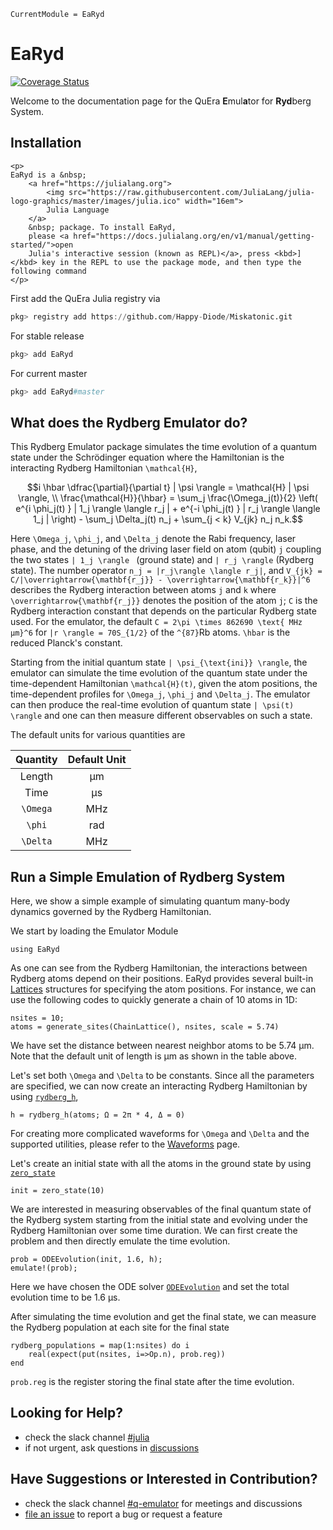 ```@meta
CurrentModule = EaRyd
```

# EaRyd

[![Coverage Status](https://coveralls.io/repos/github/Happy-Diode/EaRyd.jl/badge.svg?branch=master&t=p1FNvJ)](https://coveralls.io/github/Happy-Diode/EaRyd.jl?branch=master)

Welcome to the documentation page for the QuEra **E**mul**a**tor for **Ryd**berg System.

## Installation

```@raw html
<p>
EaRyd is a &nbsp;
    <a href="https://julialang.org">
        <img src="https://raw.githubusercontent.com/JuliaLang/julia-logo-graphics/master/images/julia.ico" width="16em">
        Julia Language
    </a>
    &nbsp; package. To install EaRyd,
    please <a href="https://docs.julialang.org/en/v1/manual/getting-started/">open
    Julia's interactive session (known as REPL)</a>, press <kbd>]</kbd> key in the REPL to use the package mode, and then type the following command
</p>
```

First add the QuEra Julia registry via

```julia
pkg> registry add https://github.com/Happy-Diode/Miskatonic.git
```

For stable release

```julia
pkg> add EaRyd
```

For current master

```julia
pkg> add EaRyd#master
```

## What does the Rydberg Emulator do?

This Rydberg Emulator package simulates the time evolution of a quantum state under the Schrödinger equation where the Hamiltonian is the interacting Rydberg Hamiltonian `` \mathcal{H} ``, 

```math
i \hbar \dfrac{\partial}{\partial t} | \psi \rangle = \mathcal{H} | \psi \rangle,  \\

\frac{\mathcal{H}}{\hbar} = \sum_j \frac{\Omega_j(t)}{2} \left( e^{i \phi_j(t) } | 1_j \rangle  \langle r_j | + e^{-i \phi_j(t) } | r_j \rangle  \langle 1_j | \right) - \sum_j \Delta_j(t) n_j + \sum_{j < k} V_{jk} n_j n_k.
```

Here ``\Omega_j``, ``\phi_j``, and ``\Delta_j``  denote the Rabi frequency, laser phase, and the detuning of the driving laser field on atom (qubit) ``j`` coupling the two states  ``| 1_j \rangle `` (ground state) and `` | r_j \rangle `` (Rydberg state). The number operator ``n_j = |r_j\rangle \langle r_j|``, and ``V_{jk} = C/|\overrightarrow{\mathbf{r_j}} - \overrightarrow{\mathbf{r_k}}|^6`` describes the Rydberg interaction between atoms ``j`` and ``k`` where ``\overrightarrow{\mathbf{r_j}}`` denotes the position of the atom ``j``; ``C`` is the Rydberg interaction constant that depends on the particular Rydberg state used. For the emulator, the default ``C = 2\pi \times 862690 \text{ MHz μm}^6`` for ``|r \rangle = 70S_{1/2}`` of the ``^{87}``Rb atoms. ``\hbar`` is the reduced Planck's constant.

Starting from the initial quantum state ``| \psi_{\text{ini}} \rangle``, the emulator can simulate the time evolution of the quantum state under the time-dependent Hamiltonian ``\mathcal{H}(t)``, given the atom positions, the time-dependent profiles for  ``\Omega_j``, ``\phi_j`` and ``\Delta_j``. The emulator can then produce the real-time evolution of quantum state ``| \psi(t) \rangle`` and one can then measure different observables on such a state.

The default units for various quantities are 

| Quantity      | Default Unit |
| :---:         |    :----:   |
| Length        |  μm         |
| Time          |  μs         |
| ``\Omega``    |  MHz        |
| ``\phi``      |  rad        |
| ``\Delta``    |  MHz        |

## Run a Simple Emulation of Rydberg System

Here, we show a simple example of simulating quantum many-body dynamics governed by the Rydberg Hamiltonian. 

We start by loading the Emulator Module

```@repl quick-start
using EaRyd
```

As one can see from the Rydberg Hamiltonian, the interactions between Rydberg atoms depend on their positions. EaRyd provides several built-in [Lattices](@ref) structures for specifying the atom positions. For instance, we can use the following codes to quickly generate a chain of 10 atoms in 1D: 

```@repl quick-start
nsites = 10;
atoms = generate_sites(ChainLattice(), nsites, scale = 5.74)
```
We have set the distance between nearest neighbor atoms to be 5.74 μm. Note that the default unit of length is μm as shown in the table above.

Let's set both ``\Omega`` and ``\Delta`` to be constants. Since all the parameters are specified, we can now create an interacting Rydberg Hamiltonian by using [`rydberg_h`](@ref), 

```@repl quick-start
h = rydberg_h(atoms; Ω = 2π * 4, Δ = 0)
```

For creating more complicated waveforms for ``\Omega`` and ``\Delta`` and the supported utilities, please refer to the [Waveforms](@ref) page.

Let's create an initial state with all the atoms in the ground state by using [`zero_state`](@ref)

```@repl quick-start
init = zero_state(10)
```

We are interested in measuring observables of the final quantum state of the Rydberg system starting from the initial state and evolving under the Rydberg Hamiltonian over some time duration. We can first create the problem and then directly emulate the time evolution.

```@repl quick-start
prob = ODEEvolution(init, 1.6, h);
emulate!(prob);
```
Here we have chosen the ODE solver [`ODEEvolution`](@ref) and set the total evolution time to be 1.6 μs.

After simulating the time evolution and get the final state, we can measure the Rydberg population at each site for the final state 

```@repl quick-start
rydberg_populations = map(1:nsites) do i
    real(expect(put(nsites, i=>Op.n), prob.reg))
end
```
`prob.reg` is the register storing the final state after the time evolution.


## Looking for Help?

- check the slack channel [#julia](https://quera-workspace.slack.com/archives/C011C12GXRD)
- if not urgent, ask questions in [discussions](https://github.com/Happy-Diode/EaRyd.jl/discussions)

## Have Suggestions or Interested in Contribution?

- check the slack channel [#q-emulator](https://quera-workspace.slack.com/archives/C01MKUATZRD) for meetings and discussions
- [file an issue](https://github.com/Happy-Diode/EaRyd.jl/issues/new) to report a bug or request a feature
